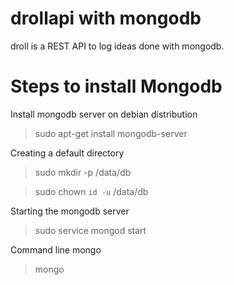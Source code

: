 
drollapi with mongodb
=====================

droll is a REST API to log ideas done with mongodb.

Steps to install Mongodb
=======================
Install mongodb server on debian distribution
>sudo apt-get install mongodb-server

Creating a default directory
>sudo mkdir -p /data/db

>sudo chown `id -u` /data/db

Starting the mongodb server

>sudo service mongod start

Command line mongo
>mongo
